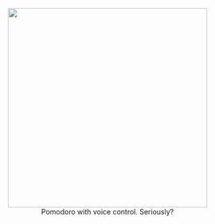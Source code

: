 
<div id="header" align="center">
  <img src="https://i.imgur.com/t2XRTrI.png" width="400"/>
</div>
<div id="header" align="center">
Pomodoro with voice control. Seriously?
</div>

